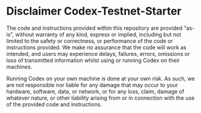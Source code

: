 # Disclaimer Codex-Testnet-Starter

The code and instructions provided within this repository are provided “as-is”, without warranty of any kind, express or implied, including but not limited to the safety or correctness, or performance of the code or instructions provided. We make no assurance that the code will work as intended, and users may experience delays, failures, errors, omissions or loss of transmitted information whilst using or running Codex on their machines.

Running Codex on your own machine is done at your own risk. As such, we are not responsible nor liable for any damage that may occur to your hardware, software, data, or network, or for any loss, claim, damage of whatever nature, or other liability arising from or in connection with the use of the provided code and instructions.
